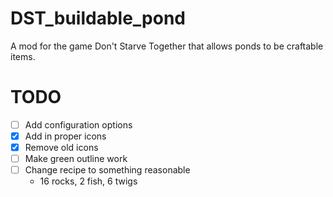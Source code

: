 # DST_buildable_pond
A mod for the game Don't Starve Together that allows ponds to be craftable items.

# TODO
- [ ] Add configuration options
- [x] Add in proper icons
- [x] Remove old icons
- [ ] Make green outline work
- [ ] Change recipe to something reasonable
  - 16 rocks, 2 fish, 6 twigs
